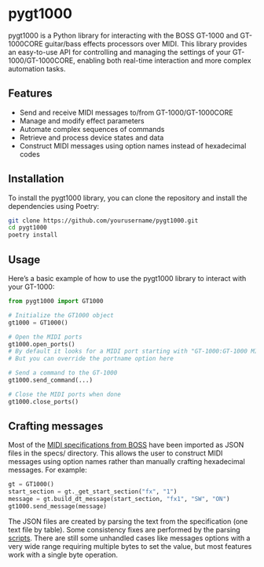 # pygt1000

pygt1000 is a Python library for interacting with the BOSS GT-1000 and
GT-1000CORE guitar/bass effects processors over MIDI. This library provides an
easy-to-use API for controlling and managing the settings of your
GT-1000/GT-1000CORE, enabling both real-time interaction and more complex
automation tasks.

## Features

- Send and receive MIDI messages to/from GT-1000/GT-1000CORE
- Manage and modify effect parameters
- Automate complex sequences of commands
- Retrieve and process device states and data
- Construct MIDI messages using option names instead of hexadecimal codes

## Installation

To install the pygt1000 library, you can clone the repository and install the
dependencies using Poetry:

```bash
git clone https://github.com/yourusername/pygt1000.git
cd pygt1000
poetry install
```

## Usage

Here’s a basic example of how to use the pygt1000 library to interact with your
GT-1000:

```python
from pygt1000 import GT1000

# Initialize the GT1000 object
gt1000 = GT1000()

# Open the MIDI ports
gt1000.open_ports()
# By default it looks for a MIDI port starting with "GT-1000:GT-1000 MIDI 1"
# But you can override the portname option here

# Send a command to the GT-1000
gt1000.send_command(...)

# Close the MIDI ports when done
gt1000.close_ports()
```
## Crafting messages

Most of the [MIDI specifications from BOSS](https://www.boss.info/global/support/by_product/gt-1000/owners_manuals/564517d2-518e-469e-b50b-2bdca359d24d/
) have been imported as JSON files in the specs/ directory. This allows the user to construct MIDI messages using option names rather than manually crafting hexadecimal messages. For example:

```python
gt = GT1000()
start_section = gt._get_start_section("fx", "1")
message = gt.build_dt_message(start_section, "fx1", "SW", "ON")
gt1000.send_message(message)
```

The JSON files are created by parsing the text from the specification (one text
file by table). Some consistency fixes are performed by the parsing
[scripts](./scripts/). There are still some unhandled cases like messages options
with a very wide range requiring multiple bytes to set the value, but most features
work with a single byte operation.
